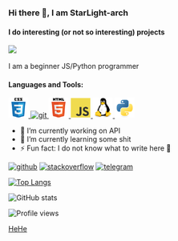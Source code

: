 ### Hi there 👋, I am StarLight-arch
#### I do interesting (or not so interesting) projects

<img src='https://play-lh.googleusercontent.com/PCpXdqvUWfCW1mXhH1Y_98yBpgsWxuTSTofy3NGMo9yBTATDyzVkqU580bfSln50bFU'>

I am a beginner JS/Python programmer


<h4 align="left">Languages and Tools:</h4>
<p align="left"> <a href="https://www.w3schools.com/css/" target="_blank" rel="noreferrer"> <img src="https://raw.githubusercontent.com/devicons/devicon/master/icons/css3/css3-original-wordmark.svg" alt="css3" width="40" height="40"/> </a> <a href="https://git-scm.com/" target="_blank" rel="noreferrer"> <img src="https://www.vectorlogo.zone/logos/git-scm/git-scm-icon.svg" alt="git" width="40" height="40"/> </a> <a href="https://www.w3.org/html/" target="_blank" rel="noreferrer"> <img src="https://raw.githubusercontent.com/devicons/devicon/master/icons/html5/html5-original-wordmark.svg" alt="html5" width="40" height="40"/> </a> <a href="https://developer.mozilla.org/en-US/docs/Web/JavaScript" target="_blank" rel="noreferrer"> <img src="https://raw.githubusercontent.com/devicons/devicon/master/icons/javascript/javascript-original.svg" alt="javascript" width="40" height="40"/> </a> <a href="https://www.linux.org/" target="_blank" rel="noreferrer"> <img src="https://raw.githubusercontent.com/devicons/devicon/master/icons/linux/linux-original.svg" alt="linux" width="40" height="40"/> </a> <a href="https://www.python.org" target="_blank" rel="noreferrer"> <img src="https://raw.githubusercontent.com/devicons/devicon/master/icons/python/python-original.svg" alt="python" width="40" height="40"/> </a> </p>


- 🔭 I’m currently working on API 
- 🌱 I’m currently learning some shit 
- ⚡ Fun fact: I do not know what to write here 🤔 


[<img src='https://cdn.jsdelivr.net/npm/simple-icons@3.0.1/icons/github.svg' alt='github' height='40'>](https://github.com/StarLight-arch)  [<img src='https://cdn.jsdelivr.net/npm/simple-icons@3.0.1/icons/stackoverflow.svg' alt='stackoverflow' height='40'>](https://ru.stackoverflow.com/users/495897/starlight-arch)  [<img src='https://cdn.jsdelivr.net/npm/simple-icons@3.0.1/icons/telegram.svg' alt='telegram' height='40'>](https://t.me/d00000rka)  



[![Top Langs](https://github-readme-stats.vercel.app/api/top-langs/?username=StarLight-arch)](https://github.com/anuraghazra/github-readme-stats)

![GitHub stats](https://github-readme-stats.vercel.app/api?username=StarLight-arch&show_icons=true)  

![Profile views](https://gpvc.arturio.dev/StarLight-arch)  

<a href='https://i.pinimg.com/originals/d9/31/60/d9316030d185e4a6d4a1843aa99eb964.jpg' height='240'>HeHe</a>

